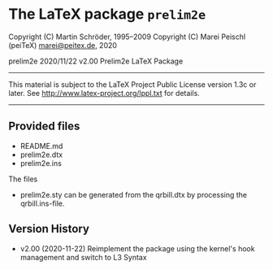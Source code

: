 # The LaTeX package `prelim2e`

Copyright (C) Martin Schröder, 1995–2009
Copyright (C)  Marei Peischl (peiTeX)  <marei@peitex.de>, 2020

prelim2e 2020/11/22 v2.00 Prelim2e LaTeX Package

***************************************************************************

 This material is subject to the LaTeX Project Public License version 1.3c
 or later. See http://www.latex-project.org/lppl.txt for details.

***************************************************************************

## Provided files

* README.md
* prelim2e.dtx
* prelim2e.ins

The files
* prelim2e.sty
can be generated from the qrbill.dtx by processing the qrbill.ins-file.

## Version History

 * v2.00 (2020-11-22) Reimplement the package using the kernel's hook management and switch to L3 Syntax